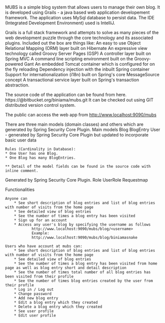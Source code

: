 MUBS is a simple blog system that allows users to manage their own blog. 
It is developed using Grails - a java based web application developement framework. 
The application uses MySql database to persist data.
The IDE (Integrated Development Environment) used is IntelliJ.

Grails is a full stack framework and attempts to solve as many pieces of the web development puzzle through the core technology and its associated plugins. Included out the box are things like:
	An easy to use Object Relational Mapping (ORM) layer built on Hibernate
	An expressive view technology called Groovy Server Pages (GSP)
	A controller layer built on Spring MVC
	A command line scripting environment built on the Groovy-powered Gant
	An embedded Tomcat container which is configured for on the fly reloading
	Dependency injection with the inbuilt Spring container
	Support for internationalization (i18n) built on Spring's core MessageSource concept
	A transactional service layer built on Spring's transaction abstraction.

The source code of the application can be found from here. 
		https://<username>@bitbucket.org/biniama/mubs.git
It can be checked out using GIT distributed version control system.

The public can access the web app from
    http://www.localhost:9090/mubs
	
There are three main models (domain classes) and others which are generated by Spring Security Core Plugin.
Main models
	Blog
	BlogEntry
	User			- generated by Spring Security Core Plugin but updated to incorporate basic user data

	Rules (Cardinality in Database):
	* One User has one Blog.
	* One Blog has many BlogEntries.
	
	** Detail of the model fields can be found in the source code with inline comment.
Generated by Spring Security Core Plugin.
	Role
	UserRole
	Requestmap

Functionalities

	Anyone can 
		* See short description of blog entries and list of blog entries with number of visits from the home page
		* See detailed view of blog entries
		* See the number of times a blog entry has been visited
		* Sign up for an account
		* Access any user's blog by specifying the username as follows
				http://www.localhost:9090/mubs/blog/<username>
				Example:
				http://www.localhost:9090/mubs/blog/biniamasnake

	Users who have account at mubs can:
        * See short description of blog entries and list of blog entries with number of visits from the home page
		* See detailed view of blog entries
        * See the number of times a blog entry has been visited from home page as well as blog entry short and detail description
        * See the number of times total number of all blog entries has been visited from their profile
        * See the number of times blog entries created by the user from their profile
		* Log in / Log out
		* Change password
		* Add new blog entry
		* Edit a blog entry which they created
		* Delete a blog entry which they created
		* See user profile
		* Edit user profile